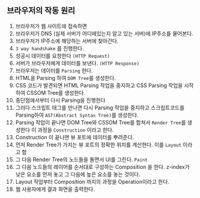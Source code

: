 ## 브라우저의 작동 원리

1. 브라우저가 웹 사이트에 접속하면
2. 브라우저가 DNS (실제 서버가 어디에있는지 알고 있는 서버)에 IP주소를 물어본다.
3. 브라우저가 IP주소에 해당하는 서버에 찾아간다.
4. `3 way handshake` 를 진행한다.
5. 성공시 데이터를 요청한다 `(HTTP Request)`
6. 서버가 브라우저에게 데이터를 보낸다. `(HTTP Response)`
7. 브라우저는 데이터를 `Parsing` 한다.
8. HTML을 Parsing 하여 `DOM Tree`를 생성한다.
9. CSS 코드가 발견되면 HTML Parsing 작업을 중지하고 CSS Parsing 작업을 시작하여 CSSOM Tree를 생성한다.
10. 중단점에서부터 다시 Parsing을 진행한다  
11. 그러다 스크립트 태그를 만나면 다시 Parsing 작업을 중지하고 스크립트코드를 Parsing하여 `AST(Abstract Syntax Tree)`를 생성한다.
12. Parsing 작업이 끝나면  DOM Tree와 CSSOM Tree를 합쳐서 `Render Tree`를 생성한다 이 과정을 `Construction` 이라고 한다.
13. Construction 이 끝나면 뷰 포트에 데이터를 뿌려준다.
14. 먼저 Render Tree가 가지는 뷰 포트의 정확한 위치를 계산한다. 이를 `Layout` 이라고 함
15. 그 다음 Render Tree의 노드들을 돌면서 UI를 그린다. `Paint`
16. 그 다음 노드들의 레이어를 순서대로 구성하는 Composition 을 한다. z-index가 낮은 요소를 먼저 놓고 그 다음에 높은 요소를 놓는 것이다. 
17. Layout 작업부터 Composition 까지의 과정을 Operation이라고 한다.
18. 웹 사용자에게 결과 화면을 출력한다.
